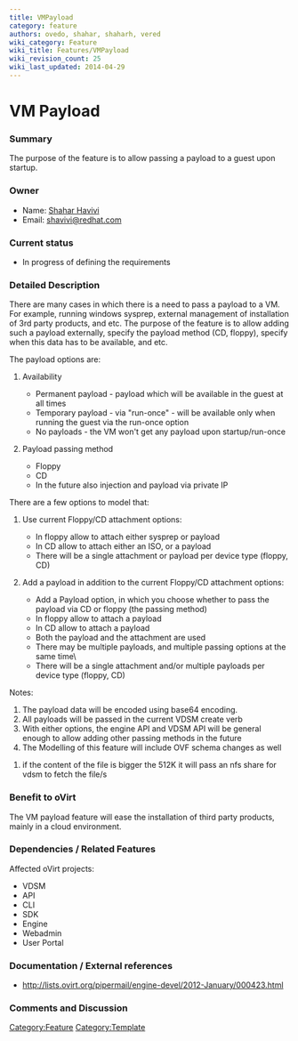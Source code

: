 ```yaml
---
title: VMPayload
category: feature
authors: ovedo, shahar, shaharh, vered
wiki_category: Feature
wiki_title: Features/VMPayload
wiki_revision_count: 25
wiki_last_updated: 2014-04-29
---
```


# VM Payload

### Summary

The purpose of the feature is to allow passing a payload to a guest upon startup.

### Owner

*   Name: [ Shahar Havivi](User:Shaharh)
*   Email: <shavivi@redhat.com>

### Current status

*   In progress of defining the requirements

### Detailed Description

There are many cases in which there is a need to pass a payload to a VM. For example, running windows sysprep, external management of installation of 3rd party products, and etc. The purpose of the feature is to allow adding such a payload externally, specify the payload method (CD, floppy), specify when this data has to be available, and etc.

The payload options are:

1.  Availability
    -   Permanent payload - payload which will be available in the guest at all times
    -   Temporary payload - via "run-once" - will be available only when running the guest via the run-once option
    -   No payloads - the VM won't get any payload upon startup/run-once

2.  Payload passing method
    -   Floppy
    -   CD
    -   In the future also injection and payload via private IP

There are a few options to model that:

1.  Use current Floppy/CD attachment options:
    -   In floppy allow to attach either sysprep or payload
    -   In CD allow to attach either an ISO, or a payload
    -   There will be a single attachment or payload per device type (floppy, CD)

2.  Add a payload in addition to the current Floppy/CD attachment options:
    -   Add a Payload option, in which you choose whether to pass the payload via CD or floppy (the passing method)
    -   In floppy allow to attach a payload
    -   In CD allow to attach a payload
    -   Both the payload and the attachment are used
    -   There may be multiple payloads, and multiple passing options at the same time\\
    -   There will be a single attachment and/or multiple payloads per device type (floppy, CD)

Notes:

1.  The payload data will be encoded using base64 encoding.
2.  All payloads will be passed in the current VDSM create verb
3.  With either options, the engine API and VDSM API will be general enough to allow adding other passing methods in the future
4.  The Modelling of this feature will include OVF schema changes as well

<!-- -->

1.  if the content of the file is bigger the 512K it will pass an nfs share for vdsm to fetch the file/s

### Benefit to oVirt

The VM payload feature will ease the installation of third party products, mainly in a cloud environment.

### Dependencies / Related Features

Affected oVirt projects:

*   VDSM
*   API
*   CLI
*   SDK
*   Engine
*   Webadmin
*   User Portal

### Documentation / External references

*   <http://lists.ovirt.org/pipermail/engine-devel/2012-January/000423.html>

### Comments and Discussion

<Category:Feature> <Category:Template>
